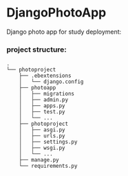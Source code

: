 # DjangoPhotoApp
Django photo app for study deployment:

### project structure:
```
.
└── photoproject
    ├── .ebextensions
    │   └── django.config
    ├── photoapp
    │   ├── migrations
    │   ├── admin.py
    │   ├── apps.py
    │   ├── test.py
    │   └── ...
    ├── photoproject
    │   ├── asgi.py
    │   ├── urls.py
    │   ├── settings.py
    │   ├── wsgi.py
    │   └── ...
    ├── manage.py
    └── requirements.py
```
